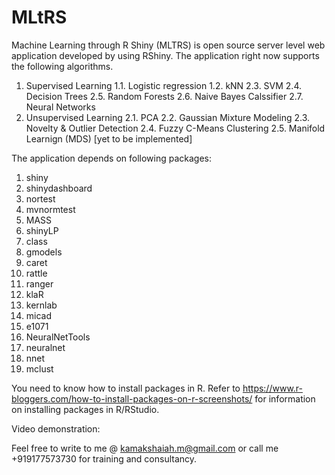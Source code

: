 # MLtRS
Machine Learning through R Shiny (MLTRS) is open source server level web application developed by using RShiny. The application right now supports the following algorithms. 

1.  Supervised Learning 
  1.1.  Logistic regression
  1.2.  kNN
  2.3.  SVM
  2.4.  Decision Trees 
  2.5.  Random Forests
  2.6.  Naive Bayes Calssifier
  2.7.  Neural Networks
2.  Unsupervised Learning
  2.1.  PCA
  2.2.  Gaussian Mixture Modeling 
  2.3.  Novelty & Outlier Detection
  2.4.  Fuzzy C-Means Clustering 
  2.5.  Manifold Learnign (MDS) [yet to be implemented]
  
The application depends on following packages:

1.  shiny
2.  shinydashboard
3.  nortest
4.  mvnormtest
5.  MASS
6.  shinyLP
7.  class
8.  gmodels
9.  caret
10. rattle
11. ranger
12. klaR
13. kernlab
14. micad
15. e1071
16. NeuralNetTools
17. neuralnet
18. nnet
19. mclust

You need to know how to install packages in R. Refer to https://www.r-bloggers.com/how-to-install-packages-on-r-screenshots/ for information on installing packages in R/RStudio. 

Video demonstration:

Feel free to write to me @ kamakshaiah.m@gmail.com or call me +919177573730 for training and consultancy. 


